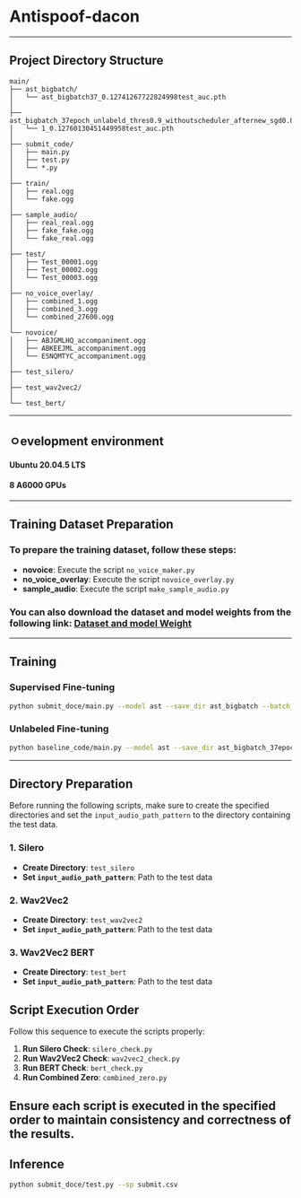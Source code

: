 # Antispoof-dacon

---
## Project Directory Structure
```plaintext
main/
├── ast_bigbatch/
│   └── ast_bigbatch37_0.12741267722824998test_auc.pth
│
├── ast_bigbatch_37epoch_unlabeld_thres0.9_withoutscheduler_afternew_sgd0.00001/
│   └── 1_0.12760130451449958test_auc.pth
│
├── submit_code/
│   ├── main.py
│   ├── test.py
│   └── *.py
│
├── train/
│   ├── real.ogg
│   └── fake.ogg
│
├── sample_audio/
│   ├── real_real.ogg
│   ├── fake_fake.ogg
│   └── fake_real.ogg
│
├── test/
│   ├── Test_00001.ogg
│   ├── Test_00002.ogg
│   └── Test_00003.ogg
│
├── no_voice_overlay/
│   ├── combined_1.ogg
│   ├── combined_3.ogg
│   └── combined_27600.ogg
│
└── novoice/
│   ├── ABJGMLHQ_accompaniment.ogg
│   ├── ABKEEJML_accompaniment.ogg
│   └── ESNQMTYC_accompaniment.ogg
│
├── test_silero/
│
├── test_wav2vec2/
│
└── test_bert/
```
---
## ㅇevelopment environment
#### Ubuntu 20.04.5 LTS
#### 8 A6000 GPUs

---

## Training Dataset Preparation

### To prepare the training dataset, follow these steps:

- **novoice**: Execute the script `no_voice_maker.py`
- **no_voice_overlay**: Execute the script `novoice_overlay.py`
-  **sample_audio**: Execute the script `make_sample_audio.py`

### You can also download the dataset and model weights from the following link: [Dataset and model Weight](https://drive.google.com/drive/folders/12Cmq278Q6p9a35BQ_TKXhV0cHouJCpF7?usp=drive_link)
---
## Training

### Supervised Fine-tuning

```bash
python submit_doce/main.py --model ast --save_dir ast_bigbatch --batch_size 2048 --lr 0.001
```
### Unlabeled Fine-tuning
```bash
python baseline_code/main.py --model ast --save_dir ast_bigbatch_37epoch_unlabeld_thres0.9_withoutscheduler_afternew_sgd0.00001 --lr 0.00001 --weight_decay 0.001 --unlabel_ft --epochs 10 --batch_size 64
```
---
## Directory Preparation

Before running the following scripts, make sure to create the specified directories and set the `input_audio_path_pattern` to the directory containing the test data.

### 1. Silero

- **Create Directory**: `test_silero`
- **Set `input_audio_path_pattern`**: Path to the test data

### 2. Wav2Vec2

- **Create Directory**: `test_wav2vec2`
- **Set `input_audio_path_pattern`**: Path to the test data

### 3. Wav2Vec2 BERT

- **Create Directory**: `test_bert`
- **Set `input_audio_path_pattern`**: Path to the test data

## Script Execution Order

Follow this sequence to execute the scripts properly:

1. **Run Silero Check**: `silero_check.py`
2. **Run Wav2Vec2 Check**: `wav2vec2_check.py`
3. **Run BERT Check**: `bert_check.py`
4. **Run Combined Zero**: `combined_zero.py`

Ensure each script is executed in the specified order to maintain consistency and correctness of the results.
---
## Inference
```bash
python submit_doce/test.py --sp submit.csv
```
